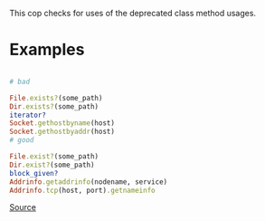 
This cop checks for uses of the deprecated class method usages.

# Examples

```ruby

# bad

File.exists?(some_path)
Dir.exists?(some_path)
iterator?
Socket.gethostbyname(host)
Socket.gethostbyaddr(host)
# good

File.exist?(some_path)
Dir.exist?(some_path)
block_given?
Addrinfo.getaddrinfo(nodename, service)
Addrinfo.tcp(host, port).getnameinfo
```

[Source](http://www.rubydoc.info/gems/rubocop/RuboCop/Cop/Lint/DeprecatedClassMethods)